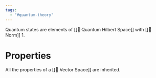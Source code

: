 ```yaml
---
tags:
  - "#quantum-theory"
---
```

Quantum states are elements of [[📘 Quantum Hilbert Space]] with [[📘 Norm]] $1$.

# Properties
All the properties of a [[📘 Vector Space]] are inherited.